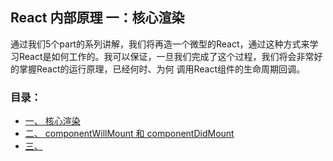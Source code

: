 ## React 内部原理 一：核心渲染

通过我们5个part的系列讲解，我们将再造一个微型的React，通过这种方式来学习React是如何工作的。我可以保证，一旦我们完成了这个过程，我们将会非常好的掌握React的运行原理，已经何时、为何 调用React组件的生命周期回调。

### 目录：
- [一、 核心渲染](./核心渲染)
- [二、 componentWillMount 和 componentDidMount](./componentWillMount和componentDidMount)
- [三、](./)
